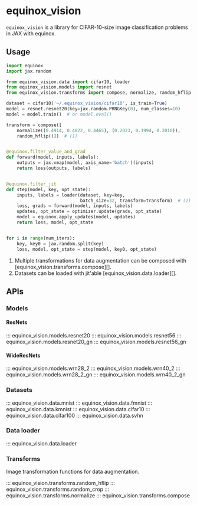 # equinox_vision

`equinox_vision` is a library for CIFAR-10-size image classification problems in JAX with equinox.

## Usage

```python
import equinox
import jax.random

from equinox_vision.data import cifar10, loader
from equinox_vision.models import resnet
from equinox_vision.transforms import compose, normalize, random_hflip

dataset = cifar10('~/.equinox_vision/cifar10', is_train=True)
model = resnet.resnet20(key=jax.random.PRNGKey(0), num_classes=10)
model = model.train()  # or model.eval()

transform = compose([
    normalize((0.4914, 0.4822, 0.4465), (0.2023, 0.1994, 0.2010)),
    random_hflip()])  # (1)


@equinox.filter_value_and_grad
def forward(model, inputs, labels):
    outputs = jax.vmap(model, axis_name='batch')(inputs)
    return loss(outputs, labels)


@equinox.filter_jit
def step(model, key, opt_state):
    inputs, labels = loader(dataset, key=key,
                            batch_size=32, transform=transform)  # (2)
    loss, grads = forward(model, inputs, labels)
    updates, opt_state = optimizer.update(grads, opt_state)
    model = equinox.apply_updates(model, updates)
    return loss, model, opt_state


for i in range(num_iters):
    key, key0 = jax.random.split(key)
    loss, model, opt_state = step(model, key0, opt_state)

```

1. Multiple transformations for data augmentation can be composed with [equinox_vision.transforms.compose][].
2. Datasets can be loaded with jit'able [equinox_vision.data.loader][].

## APIs

### Models

#### ResNets

::: equinox_vision.models.resnet20
::: equinox_vision.models.resnet56
::: equinox_vision.models.resnet20_gn
::: equinox_vision.models.resnet56_gn

#### WideResNets

::: equinox_vision.models.wrn28_2
::: equinox_vision.models.wrn40_2
::: equinox_vision.models.wrn28_2_gn
::: equinox_vision.models.wrn40_2_gn

### Datasets

::: equinox_vision.data.mnist
::: equinox_vision.data.fmnist
::: equinox_vision.data.kmnist
::: equinox_vision.data.cifar10
::: equinox_vision.data.cifar100
::: equinox_vision.data.svhn

### Data loader

::: equinox_vision.data.loader

### Transforms

Image transformation functions for data augmentation.

::: equinox_vision.transforms.random_hflip
::: equinox_vision.transforms.random_crop
::: equinox_vision.transforms.normalize
::: equinox_vision.transforms.compose
